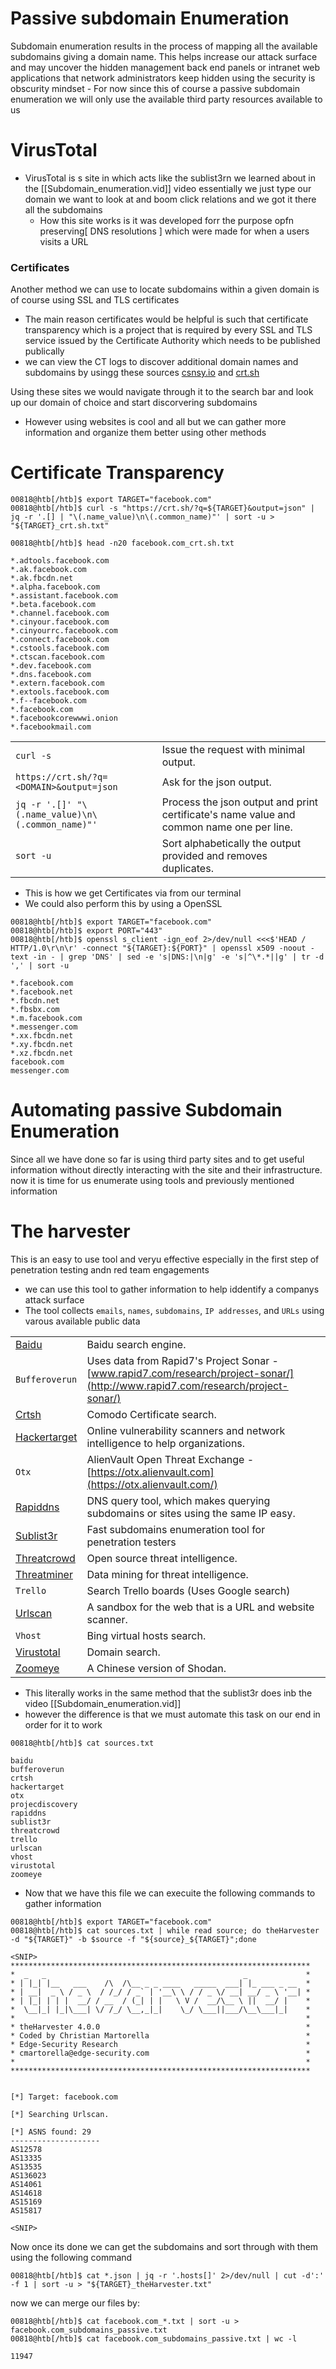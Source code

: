 # Passive subdomain Enumeration 

Subdomain enumeration results in the process of mapping all the available subdomains giving a domain name. This helps increase our attack surface and may uncover the hidden management back end panels or intranet web applications that network administrators keep hidden using the security is obscurity mindset
	- For now since this of course a passive subdomain enumeration we will only use the available third party resources available to us

# VirusTotal
- VirusTotal is s site in which acts like the sublist3rn we learned about in the [[Subdomain_enumeration.vid]] video essentially we just type our domain we want to look at and boom click relations and we got it there all the subdomains
	- How this site works is it was developed forr the purpose opfn preserving[ DNS resolutions ] which were made for when a users visits a URL 
### Certificates 
Another method we can use to locate subdomains within  a given domain is of course using SSL and TLS certificates 

- The main reason certificates would be helpful is such that certificate transparency which is a project that is required by every  SSL and TLS service issued by the Certificate Authority which needs to be published publically 
- we can view the CT logs to discover additional domain names and subdomains by usingg these sources  [csnsy.io](https://censys.com/) and [crt.sh](https://crt.sh/)

Using these sites we would navigate through it to the search bar and look up our domain of choice and start discorvering subdomains 
- However using websites is cool and all but we can gather more information and organize them  better using other methods 

# Certificate Transparency 
```shell-session
00818@htb[/htb]$ export TARGET="facebook.com"
00818@htb[/htb]$ curl -s "https://crt.sh/?q=${TARGET}&output=json" | jq -r '.[] | "\(.name_value)\n\(.common_name)"' | sort -u > "${TARGET}_crt.sh.txt"
```

```shell-session
00818@htb[/htb]$ head -n20 facebook.com_crt.sh.txt

*.adtools.facebook.com
*.ak.facebook.com
*.ak.fbcdn.net
*.alpha.facebook.com
*.assistant.facebook.com
*.beta.facebook.com
*.channel.facebook.com
*.cinyour.facebook.com
*.cinyourrc.facebook.com
*.connect.facebook.com
*.cstools.facebook.com
*.ctscan.facebook.com
*.dev.facebook.com
*.dns.facebook.com
*.extern.facebook.com
*.extools.facebook.com
*.f--facebook.com
*.facebook.com
*.facebookcorewwwi.onion
*.facebookmail.com
```

|   |   |
|---|---|
|`curl -s`|Issue the request with minimal output.|
|`https://crt.sh/?q=<DOMAIN>&output=json`|Ask for the json output.|
|`jq -r '.[]' "\(.name_value)\n\(.common_name)"'`|Process the json output and print certificate's name value and common name one per line.|
|`sort -u`|Sort alphabetically the output provided and removes duplicates.|

- This is how we get Certificates via from our terminal 
- We could also perform this by using a OpenSSL
```shell-session
00818@htb[/htb]$ export TARGET="facebook.com"
00818@htb[/htb]$ export PORT="443"
00818@htb[/htb]$ openssl s_client -ign_eof 2>/dev/null <<<$'HEAD / HTTP/1.0\r\n\r' -connect "${TARGET}:${PORT}" | openssl x509 -noout -text -in - | grep 'DNS' | sed -e 's|DNS:|\n|g' -e 's|^\*.*||g' | tr -d ',' | sort -u

*.facebook.com
*.facebook.net
*.fbcdn.net
*.fbsbx.com
*.m.facebook.com
*.messenger.com
*.xx.fbcdn.net
*.xy.fbcdn.net
*.xz.fbcdn.net
facebook.com
messenger.com
```

# Automating passive Subdomain Enumeration 

Since all we have done so far is using third party sites and to get useful information without directly interacting with the site and their infrastructure. now it is time for us enumerate using tools and previously mentioned information 

# The harvester 
This is an easy to use tool and veryu effective especially in the first step of penetration testing andn red team engagements 
- we can use this tool to gather information to help iddentify a companys attack surface  
- The tool collects `emails`, `names`, `subdomains`, `IP addresses`, and `URLs` using varous available public data 

|   |   |
|---|---|
|[Baidu](http://www.baidu.com/)|Baidu search engine.|
|`Bufferoverun`|Uses data from Rapid7's Project Sonar - [www.rapid7.com/research/project-sonar/](http://www.rapid7.com/research/project-sonar/)|
|[Crtsh](https://crt.sh/)|Comodo Certificate search.|
|[Hackertarget](https://hackertarget.com/)|Online vulnerability scanners and network intelligence to help organizations.|
|`Otx`|AlienVault Open Threat Exchange - [https://otx.alienvault.com](https://otx.alienvault.com/)|
|[Rapiddns](https://rapiddns.io/)|DNS query tool, which makes querying subdomains or sites using the same IP easy.|
|[Sublist3r](https://github.com/aboul3la/Sublist3r)|Fast subdomains enumeration tool for penetration testers|
|[Threatcrowd](http://www.threatcrowd.org/)|Open source threat intelligence.|
|[Threatminer](https://www.threatminer.org/)|Data mining for threat intelligence.|
|`Trello`|Search Trello boards (Uses Google search)|
|[Urlscan](https://urlscan.io/)|A sandbox for the web that is a URL and website scanner.|
|`Vhost`|Bing virtual hosts search.|
|[Virustotal](https://www.virustotal.com/gui/home/search)|Domain search.|
|[Zoomeye](https://www.zoomeye.org/)|A Chinese version of Shodan.|

- This literally works in the same method that the sublist3r does inb the video [[Subdomain_enumeration.vid]] 
- however the difference is that we must automate this task on our end in order for it to work 
```shell-session
00818@htb[/htb]$ cat sources.txt

baidu
bufferoverun
crtsh
hackertarget
otx
projecdiscovery
rapiddns
sublist3r
threatcrowd
trello
urlscan
vhost
virustotal
zoomeye
```

- Now that we have this file we can execuite the following commands to gather information 
```shell-session
00818@htb[/htb]$ export TARGET="facebook.com"
00818@htb[/htb]$ cat sources.txt | while read source; do theHarvester -d "${TARGET}" -b $source -f "${source}_${TARGET}";done

<SNIP>
*******************************************************************
*  _   _                                            _             *
* | |_| |__   ___    /\  /\__ _ _ ____   _____  ___| |_ ___ _ __  *
* | __|  _ \ / _ \  / /_/ / _` | '__\ \ / / _ \/ __| __/ _ \ '__| *
* | |_| | | |  __/ / __  / (_| | |   \ V /  __/\__ \ ||  __/ |    *
*  \__|_| |_|\___| \/ /_/ \__,_|_|    \_/ \___||___/\__\___|_|    *
*                                                                 *
* theHarvester 4.0.0                                              *
* Coded by Christian Martorella                                   *
* Edge-Security Research                                          *
* cmartorella@edge-security.com                                   *
*                                                                 *
*******************************************************************


[*] Target: facebook.com

[*] Searching Urlscan.

[*] ASNS found: 29
--------------------
AS12578
AS13335
AS13535
AS136023
AS14061
AS14618
AS15169
AS15817

<SNIP>
```

Now once its done we can get the subdomains and sort through with them using the following command 

```shell-session
00818@htb[/htb]$ cat *.json | jq -r '.hosts[]' 2>/dev/null | cut -d':' -f 1 | sort -u > "${TARGET}_theHarvester.txt"
```

now we can merge our files by:
```shell-session
00818@htb[/htb]$ cat facebook.com_*.txt | sort -u > facebook.com_subdomains_passive.txt
00818@htb[/htb]$ cat facebook.com_subdomains_passive.txt | wc -l

11947
```
